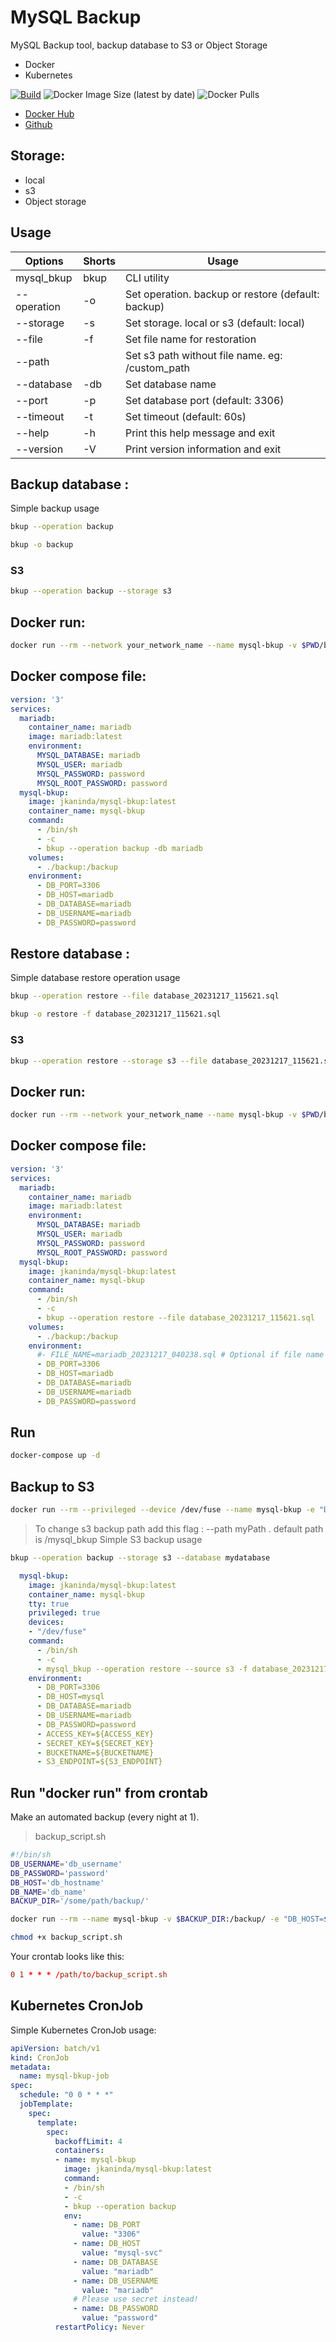 # MySQL Backup
MySQL Backup tool, backup database to S3 or Object Storage

- Docker
- Kubernetes

[![Build](https://github.com/jkaninda/mysql-bkup/actions/workflows/build.yml/badge.svg)](https://github.com/jkaninda/mysql-bkup/actions/workflows/build.yml)
![Docker Image Size (latest by date)](https://img.shields.io/docker/image-size/jkaninda/mysql-bkup?style=flat-square)
![Docker Pulls](https://img.shields.io/docker/pulls/jkaninda/mysql-bkup?style=flat-square)

- [Docker Hub](https://hub.docker.com/r/jkaninda/mysql-bkup)
- [Github](https://github.com/jkaninda/mysql-bkup)

## Storage:
- local
- s3
- Object storage
## Usage

| Options       | Shorts | Usage                              |
|---------------|--------|------------------------------------|
| mysql_bkup    | bkup   | CLI utility                    |
| --operation   | -o     | Set operation. backup or restore (default: backup)    |
| --storage      | -s     | Set storage. local or s3 (default: local)        |
| --file        | -f     | Set file name for restoration      |
| --path        |      | Set s3 path without file name. eg: /custom_path      |
| --database        | -db     | Set database name      |
| --port        | -p     | Set database port (default: 3306)      |
| --timeout     | -t     | Set timeout (default: 60s)        |
| --help        | -h     | Print this help message and exit   |
| --version     | -V     | Print version information and exit |

## Backup database :

Simple backup usage

```sh
bkup --operation backup
```
```sh
bkup -o backup
```
### S3

```sh
bkup --operation backup --storage s3
```
## Docker run:

```sh
docker run --rm --network your_network_name --name mysql-bkup -v $PWD/backup:/backup/ -e "DB_HOST=database_host_name" -e "DB_USERNAME=username" -e "DB_PASSWORD=password" jkaninda/mysql-bkup:latest  bkup -o backup -db database_name
```

## Docker compose file:
```yaml
version: '3'
services:
  mariadb:
    container_name: mariadb
    image: mariadb:latest
    environment:
      MYSQL_DATABASE: mariadb
      MYSQL_USER: mariadb
      MYSQL_PASSWORD: password
      MYSQL_ROOT_PASSWORD: password
  mysql-bkup:
    image: jkaninda/mysql-bkup:latest
    container_name: mysql-bkup
    command:
      - /bin/sh
      - -c
      - bkup --operation backup -db mariadb
    volumes:
      - ./backup:/backup
    environment:
      - DB_PORT=3306
      - DB_HOST=mariadb
      - DB_DATABASE=mariadb
      - DB_USERNAME=mariadb
      - DB_PASSWORD=password
```
## Restore database :

Simple database restore operation usage

```sh
bkup --operation restore --file database_20231217_115621.sql 
```

```sh
bkup -o restore -f database_20231217_115621.sql 
```
### S3

```sh
bkup --operation restore --storage s3 --file database_20231217_115621.sql 
```

## Docker run:

```sh
docker run --rm --network your_network_name --name mysql-bkup -v $PWD/backup:/backup/ -e "DB_HOST=database_host_name" -e "DB_USERNAME=username" -e "DB_PASSWORD=password" jkaninda/mysql-bkup:latest  bkup -o backup -db database_name -f napata_20231219_022941.sql.gz
```

## Docker compose file:

```yaml
version: '3'
services:
  mariadb:
    container_name: mariadb
    image: mariadb:latest
    environment:
      MYSQL_DATABASE: mariadb
      MYSQL_USER: mariadb
      MYSQL_PASSWORD: password
      MYSQL_ROOT_PASSWORD: password
  mysql-bkup:
    image: jkaninda/mysql-bkup:latest
    container_name: mysql-bkup
    command:
      - /bin/sh
      - -c
      - bkup --operation restore --file database_20231217_115621.sql
    volumes:
      - ./backup:/backup
    environment:
      #- FILE_NAME=mariadb_20231217_040238.sql # Optional if file name is set from command
      - DB_PORT=3306
      - DB_HOST=mariadb
      - DB_DATABASE=mariadb
      - DB_USERNAME=mariadb
      - DB_PASSWORD=password
```
## Run 

```sh
docker-compose up -d
```
## Backup to S3

```sh
docker run --rm --privileged --device /dev/fuse --name mysql-bkup -e "DB_HOST=db_hostname" -e "DB_USERNAME=username" -e "DB_PASSWORD=password" -e "ACCESS_KEY=your_access_key" -e "SECRET_KEY=your_secret_key" -e "BUCKETNAME=your_bucket_name" -e "S3_ENDPOINT=https://eu2.contabostorage.com" jkaninda/mysql-bkup:latest  bkup -o backup -s s3 -db invoice
```
> To change s3 backup path add this flag : --path myPath . default path is /mysql_bkup
Simple S3 backup usage

```sh
bkup --operation backup --storage s3 --database mydatabase 
```
```yaml
  mysql-bkup:
    image: jkaninda/mysql-bkup:latest
    container_name: mysql-bkup
    tty: true
    privileged: true
    devices:
    - "/dev/fuse"
    command:
      - /bin/sh
      - -c
      - mysql_bkup --operation restore --source s3 -f database_20231217_115621.sql.gz
    environment:
      - DB_PORT=3306
      - DB_HOST=mysql
      - DB_DATABASE=mariadb
      - DB_USERNAME=mariadb
      - DB_PASSWORD=password
      - ACCESS_KEY=${ACCESS_KEY}
      - SECRET_KEY=${SECRET_KEY}
      - BUCKETNAME=${BUCKETNAME}
      - S3_ENDPOINT=${S3_ENDPOINT}

```
## Run "docker run" from crontab

Make an automated backup (every night at 1).

> backup_script.sh

```sh
#!/bin/sh
DB_USERNAME='db_username'
DB_PASSWORD='password'
DB_HOST='db_hostname'
DB_NAME='db_name'
BACKUP_DIR='/some/path/backup/'

docker run --rm --name mysql-bkup -v $BACKUP_DIR:/backup/ -e "DB_HOST=$DB_HOST" -e "DB_USERNAME=$DB_USERNAME" -e "DB_PASSWORD=$DB_PASSWORD" jkaninda/mysql-bkup:latest  bkup -o backup -db $DB_NAME
```

```sh
chmod +x backup_script.sh
```

Your crontab looks like this:

```conf
0 1 * * * /path/to/backup_script.sh
```

## Kubernetes CronJob

Simple Kubernetes CronJob usage:

```yaml
apiVersion: batch/v1
kind: CronJob
metadata:
  name: mysql-bkup-job
spec:
  schedule: "0 0 * * *"
  jobTemplate:
    spec:
      template:
        spec:
          backoffLimit: 4
          containers:
          - name: mysql-bkup
            image: jkaninda/mysql-bkup:latest
            command:
            - /bin/sh
            - -c
            - bkup --operation backup 
            env:
              - name: DB_PORT
                value: "3306"
              - name: DB_HOST
                value: "mysql-svc"
              - name: DB_DATABASE
                value: "mariadb"
              - name: DB_USERNAME
                value: "mariadb"
              # Please use secret instead!
              - name: DB_PASSWORD
                value: "password"
          restartPolicy: Never
```